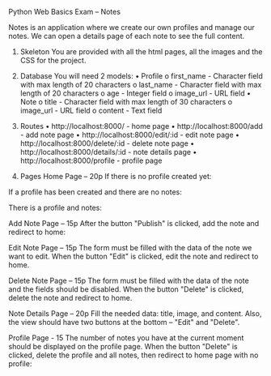 Python Web Basics Exam – Notes

Notes is an application where we create our own profiles and manage our notes. We can open a details page of each note to see the full content.
1.	Skeleton
You are provided with all the html pages, all the images and the CSS for the project.


2.	Database
You will need 2 models:
•	Profile
o	first_name - Character field with max length of 20 characters
o	last_name - Character field with max length of 20 characters
o	age - Integer field
o	image_url - URL field
•	Note
o	title - Character field with max length of 30 characters
o	image_url - URL field
o	content - Text field


3.	Routes
•	http://localhost:8000/ - home page
•	http://localhost:8000/add - add note page
•	http://localhost:8000/edit/:id - edit note page
•	http://localhost:8000/delete/:id - delete note page
•	http://localhost:8000/details/:id - note details page
•	http://localhost:8000/profile - profile page









4.	Pages
Home Page – 20p
If there is no profile created yet:
 


If a profile has been created and there are no notes:
 




There is a profile and notes:
 


Add Note Page – 15p
After the button "Publish" is clicked, add the note and redirect to home:
 






Edit Note Page – 15p
The form must be filled with the data of the note we want to edit. When the button "Edit" is clicked, edit the note and redirect to home.
 


Delete Note Page – 15p
The form must be filled with the data of the note and the fields should be disabled. When the button "Delete" is clicked, delete the note and redirect to home.
 





Note Details Page – 20p
Fill the needed data: title, image, and content. Also, the view should have two buttons at the bottom – "Edit" and "Delete".
 


Profile Page - 15
The number of notes you have at the current moment should be displayed on the profile page. When the button "Delete" is clicked, delete the profile and all notes, then redirect to home page with no profile:
  
